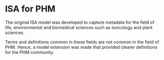 # ISA for PHM

The original ISA model was developed to capture metadata for the field of life, environmental and biomedical sciences such as toxicology and plant sciences.

Terms and definitions common in these fields are not common in the field of PHM. Hence, a model extension was made that provided clearer definitions for the PHM community.


